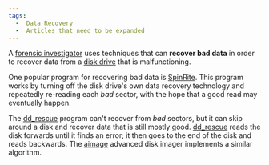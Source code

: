 ```yaml
---
tags:
  -  Data Recovery
  -  Articles that need to be expanded 
---
```

A [forensic investigator](forensic_investigator.md) uses
techniques that can **recover bad data** in order to recover data from a
[disk drive](disk_drive.md) that is malfunctioning.

One popular program for recovering bad data is
[SpinRite](spinrite.md). This program works by turning off the
disk drive's own data recovery technology and repeatedly re-reading each
*bad* sector, with the hope that a good read may eventually happen.

The [dd_rescue](dd_rescue.md) program can't recover from *bad*
sectors, but it can skip around a disk and recover data that is still
mostly good. [dd_rescue](dd_rescue.md) reads the disk forwards
until it finds an error; it then goes to the end of the disk and reads
backwards. The [aimage](aimage.md) advanced disk imager
implements a similar algorithm.